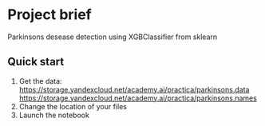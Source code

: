# Project brief
Parkinsons desease detection using XGBClassifier from sklearn

## Quick start
1. Get the data:
https://storage.yandexcloud.net/academy.ai/practica/parkinsons.data
https://storage.yandexcloud.net/academy.ai/practica/parkinsons.names
3. Change the location of your files
4. Launch the notebook
